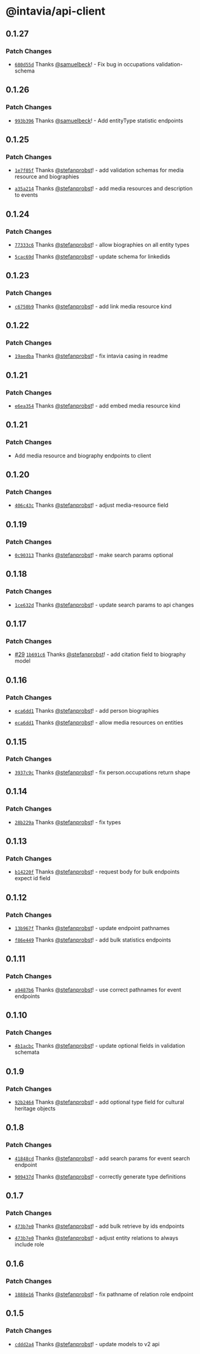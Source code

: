 # @intavia/api-client

## 0.1.27

### Patch Changes

- [`680d55d`](https://github.com/InTaVia/api-client/commit/680d55d79ea500c3db0f47633aea6a7e44e2eacd)
  Thanks [@samuelbeck](https://github.com/samuelbeck)! - Fix bug in occupations validation-schema

## 0.1.26

### Patch Changes

- [`993b396`](https://github.com/InTaVia/api-client/commit/993b3963b5acb72a3b9c359c166bdbfda462f6e8)
  Thanks [@samuelbeck](https://github.com/samuelbeck)! - Add entityType statistic endpoints

## 0.1.25

### Patch Changes

- [`1e7f05f`](https://github.com/InTaVia/api-client/commit/1e7f05f04d779ba44cb8bd0ffc6eb11336dc6584)
  Thanks [@stefanprobst](https://github.com/stefanprobst)! - add validation schemas for media
  resource and biographies

- [`a35a214`](https://github.com/InTaVia/api-client/commit/a35a2149b3586fd836299270a966b2f1c0491376)
  Thanks [@stefanprobst](https://github.com/stefanprobst)! - add media resources and description to
  events

## 0.1.24

### Patch Changes

- [`77333c6`](https://github.com/InTaVia/api-client/commit/77333c6749552caf50cc0fcae7d8a373cc5af416)
  Thanks [@stefanprobst](https://github.com/stefanprobst)! - allow biographies on all entity types

- [`5cac69d`](https://github.com/InTaVia/api-client/commit/5cac69d91e56a77f3d1335c3e7f33f78cb3ab3c7)
  Thanks [@stefanprobst](https://github.com/stefanprobst)! - update schema for linkedids

## 0.1.23

### Patch Changes

- [`c6750b9`](https://github.com/InTaVia/api-client/commit/c6750b9a72e44c7813d974bf2ed48e18998c9901)
  Thanks [@stefanprobst](https://github.com/stefanprobst)! - add link media resource kind

## 0.1.22

### Patch Changes

- [`19aedba`](https://github.com/InTaVia/api-client/commit/19aedbada53d003dd83a6a294ada228fb7143141)
  Thanks [@stefanprobst](https://github.com/stefanprobst)! - fix intavia casing in readme

## 0.1.21

### Patch Changes

- [`e6ea354`](https://github.com/InTaVia/api-client/commit/e6ea35486d7b862ab6b84bc4c4f48adaf618572a)
  Thanks [@stefanprobst](https://github.com/stefanprobst)! - add embed media resource kind

## 0.1.21

### Patch Changes

- Add media resource and biography endpoints to client

## 0.1.20

### Patch Changes

- [`406c43c`](https://github.com/InTaVia/api-client/commit/406c43c45710c7360c4693fc63b4439175b2c73e)
  Thanks [@stefanprobst](https://github.com/stefanprobst)! - adjust media-resource field

## 0.1.19

### Patch Changes

- [`0c90313`](https://github.com/InTaVia/api-client/commit/0c9031343f8d48f1dd8758d09cb559c67569cc42)
  Thanks [@stefanprobst](https://github.com/stefanprobst)! - make search params optional

## 0.1.18

### Patch Changes

- [`1ce632d`](https://github.com/InTaVia/api-client/commit/1ce632d57aa08d9f192ecd3863af04b928083294)
  Thanks [@stefanprobst](https://github.com/stefanprobst)! - update search params to api changes

## 0.1.17

### Patch Changes

- [#29](https://github.com/InTaVia/api-client/pull/29)
  [`1b691c6`](https://github.com/InTaVia/api-client/commit/1b691c65b28e692f07cca58533340af3a8dc2c21)
  Thanks [@stefanprobst](https://github.com/stefanprobst)! - add citation field to biography model

## 0.1.16

### Patch Changes

- [`eca6dd1`](https://github.com/InTaVia/api-client/commit/eca6dd1503e26ae82e911d334be1d416e4dc47e0)
  Thanks [@stefanprobst](https://github.com/stefanprobst)! - add person biographies

- [`eca6dd1`](https://github.com/InTaVia/api-client/commit/eca6dd1503e26ae82e911d334be1d416e4dc47e0)
  Thanks [@stefanprobst](https://github.com/stefanprobst)! - allow media resources on entities

## 0.1.15

### Patch Changes

- [`3937c9c`](https://github.com/InTaVia/api-client/commit/3937c9ccf43d24723145778aa36b9943d71a58fa)
  Thanks [@stefanprobst](https://github.com/stefanprobst)! - fix person.occupations return shape

## 0.1.14

### Patch Changes

- [`28b229a`](https://github.com/InTaVia/api-client/commit/28b229ac00182a62bb2628d214c4a1483b603e3d)
  Thanks [@stefanprobst](https://github.com/stefanprobst)! - fix types

## 0.1.13

### Patch Changes

- [`b14220f`](https://github.com/InTaVia/api-client/commit/b14220fa5cb89e224ed82948563bec2dffdda5e1)
  Thanks [@stefanprobst](https://github.com/stefanprobst)! - request body for bulk endpoints expect
  id field

## 0.1.12

### Patch Changes

- [`13b967f`](https://github.com/InTaVia/api-client/commit/13b967f06723e898ea154b86cecc3d503aa7e2e7)
  Thanks [@stefanprobst](https://github.com/stefanprobst)! - update endpoint pathnames

- [`f86e449`](https://github.com/InTaVia/api-client/commit/f86e4498a1698b7ecfa44cb10e14f8a11847847c)
  Thanks [@stefanprobst](https://github.com/stefanprobst)! - add bulk statistics endpoints

## 0.1.11

### Patch Changes

- [`a9487b6`](https://github.com/InTaVia/api-client/commit/a9487b6de97c4159f2222a9c0629e8b2edf6db23)
  Thanks [@stefanprobst](https://github.com/stefanprobst)! - use correct pathnames for event
  endpoints

## 0.1.10

### Patch Changes

- [`4b1acbc`](https://github.com/InTaVia/api-client/commit/4b1acbc0abd484c4266368205a1895ef8ce8b245)
  Thanks [@stefanprobst](https://github.com/stefanprobst)! - update optional fields in validation
  schemata

## 0.1.9

### Patch Changes

- [`92b2464`](https://github.com/InTaVia/api-client/commit/92b2464a65b637235061dc13b441f13126d2c2c3)
  Thanks [@stefanprobst](https://github.com/stefanprobst)! - add optional type field for cultural
  heritage objects

## 0.1.8

### Patch Changes

- [`41848cd`](https://github.com/InTaVia/api-client/commit/41848cd41d98eef6e9b8dc5c5fabb49fdd50b438)
  Thanks [@stefanprobst](https://github.com/stefanprobst)! - add search params for event search
  endpoint

- [`909437d`](https://github.com/InTaVia/api-client/commit/909437dbc6d648a3626a2c52c94eb40df7f57cba)
  Thanks [@stefanprobst](https://github.com/stefanprobst)! - correctly generate type definitions

## 0.1.7

### Patch Changes

- [`473b7e0`](https://github.com/InTaVia/api-client/commit/473b7e0162f91ae329caca4597046c71127c6e07)
  Thanks [@stefanprobst](https://github.com/stefanprobst)! - add bulk retrieve by ids endpoints

- [`473b7e0`](https://github.com/InTaVia/api-client/commit/473b7e0162f91ae329caca4597046c71127c6e07)
  Thanks [@stefanprobst](https://github.com/stefanprobst)! - adjust entity relations to always
  include role

## 0.1.6

### Patch Changes

- [`1888e16`](https://github.com/InTaVia/api-client/commit/1888e16c8d0fe99e6996c6e0ce42365cbbe0f84f)
  Thanks [@stefanprobst](https://github.com/stefanprobst)! - fix pathname of relation role endpoint

## 0.1.5

### Patch Changes

- [`cddd2a4`](https://github.com/InTaVia/api-client/commit/cddd2a4f635d9e2856ebd9bc2971e82db30b60a4)
  Thanks [@stefanprobst](https://github.com/stefanprobst)! - update models to v2 api
